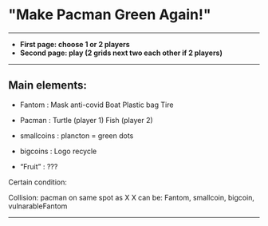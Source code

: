 # "Make Pacman Green Again!"
------------------------------------------

* **First page: choose 1 or 2 players**
* **Second page: play (2 grids next two each other if 2 players)**
---------------------------------------
## Main elements:

* Fantom :
Mask anti-covid
Boat
Plastic bag
Tire

* Pacman :
Turtle (player 1)
Fish (player 2)

* smallcoins :
plancton = green dots

* bigcoins :
Logo recycle

* “Fruit” :
???

Certain condition: 

Collision: pacman on same spot as X
X can be: Fantom, smallcoin, bigcoin, vulnarableFantom

-------------------------------------------------
